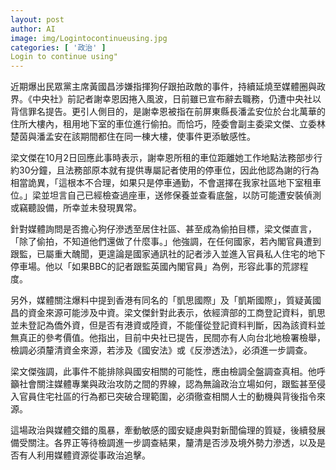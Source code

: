 ```yaml
---
layout: post
author: AI
image: img/Logintocontinueusing.jpg
categories: [ '政治' ]
Login to continue using"
---
```

近期爆出民眾黨主席黃國昌涉嫌指揮狗仔跟拍政敵的事件，持續延燒至媒體圈與政界。《中央社》前記者謝幸恩因捲入風波，日前雖已宣布辭去職務，仍遭中央社以背信罪名提告。更引人側目的，是謝幸恩被指在前屏東縣長潘孟安位於台北萬華的住所大樓內，租用地下室的車位進行偷拍。而恰巧，陸委會副主委梁文傑、立委林楚茵與潘孟安在該期間都住在同一棟大樓，使事件更添敏感性。  

梁文傑在10月2日回應此事時表示，謝幸恩所租的車位距離她工作地點法務部步行約30分鐘，且法務部原本就有提供專屬記者使用的停車位，因此他認為謝的行為相當詭異，「這根本不合理，如果只是停車通勤，不會選擇在我家社區地下室租車位。」梁並坦言自己已經檢查過座車，送修保養並查看底盤，以防可能遭安裝偵測或竊聽設備，所幸並未發現異常。  

針對媒體詢問是否擔心狗仔滲透至居住社區、甚至成為偷拍目標，梁文傑直言，「除了偷拍，不知道他們還做了什麼事。」他強調，在任何國家，若內閣官員遭到跟監，已屬重大醜聞，更遑論是國家通訊社的記者涉入並進入官員私人住宅的地下停車場。他以「如果BBC的記者跟監英國內閣官員」為例，形容此事的荒謬程度。  

另外，媒體關注爆料中提到香港有同名的「凱思國際」及「凱斯國際」，質疑黃國昌的資金來源可能涉及中資。梁文傑針對此表示，依經濟部的工商登記資料，凱思並未登記為僑外資，但是否有港資或陸資，不能僅從登記資料判斷，因為該資料並無真正的參考價值。他指出，目前中央社已提告，民間亦有人向台北地檢署檢舉，檢調必須釐清資金來源，若涉及《國安法》或《反滲透法》，必須進一步調查。  

梁文傑強調，此事件不能排除與國安相關的可能性，應由檢調全盤調查真相。他呼籲社會關注媒體專業與政治攻防之間的界線，認為無論政治立場如何，跟監甚至侵入官員住宅社區的行為都已突破合理範圍，必須徹查相關人士的動機與背後指令來源。  

這場政治與媒體交錯的風暴，牽動敏感的國安疑慮與對新聞倫理的質疑，後續發展備受關注。各界正等待檢調進一步調查結果，釐清是否涉及境外勢力滲透，以及是否有人利用媒體資源從事政治追擊。